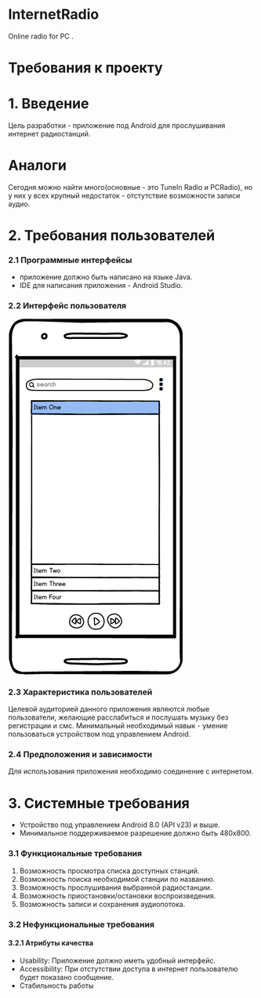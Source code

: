 # InternetRadio
Online radio for PC .

# Требования к проекту
# 1. Введение
Цель разработки - приложение под Android для прослушивания интернет радиостанций. 
# Аналоги
 Cегодня можно найти много(основные - это TuneIn Radio и PCRadio), но у них у всех крупный недостаток - отстутствие возможности записи аудио.
# 2. Требования пользователей
### 2.1 Программные интерфейсы  
  - приложение должно быть написано на языке Java.
  - IDE для написания приложения - Android Studio.
### 2.2 Интерфейс пользователя
![alt text](mockups/Mockup.png)
### 2.3 Характеристика пользователей
Целевой аудиторией данного приложения являются любые пользователи, желающие расслабиться и послушать музыку без регистрации и смс. Минимальный необходимый навык - умение пользоваться устройством под управлением Android.
### 2.4 Предположения и зависимости
Для использования приложения необходимо соединение с интернетом.
# 3. Системные требования
 - Устройство под управлением Android 8.0 (API v23) и выше.
 - Минимальное поддерживаемое разрешение должно быть 480x800.
 ### 3.1 Функциональные требования
 1. Возможность просмотра списка доступных станций.
 2. Возможность поиска необходимой станции по названию.
 3. Возможность прослушивания выбранной радиостанции.
 4. Возможность приостановки/остановки воспроизведения.
 5. Возможность записи и сохранения аудиопотока.
 ### 3.2 Нефункциональные требования
 #### 3.2.1 Атрибуты качества
  - Usability: Приложение должно иметь удобный интерфейс.
  - Accessibility: При отстутствии доступа в интернет пользователю будет показано сообщение.
  - Стабильность работы
